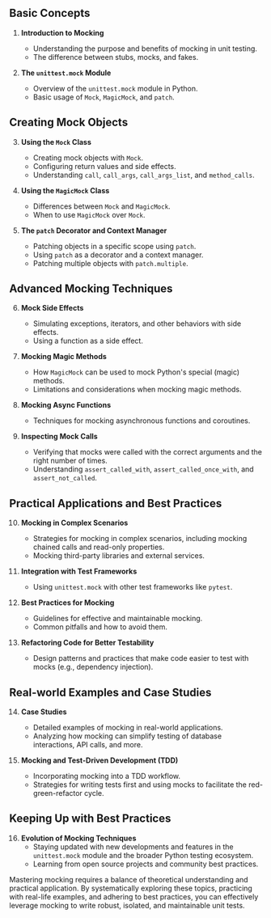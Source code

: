## Basic Concepts

1. **Introduction to Mocking**

   - Understanding the purpose and benefits of mocking in unit testing.
   - The difference between stubs, mocks, and fakes.

2. **The `unittest.mock` Module**
   - Overview of the `unittest.mock` module in Python.
   - Basic usage of `Mock`, `MagicMock`, and `patch`.

## Creating Mock Objects

3. **Using the `Mock` Class**

   - Creating mock objects with `Mock`.
   - Configuring return values and side effects.
   - Understanding `call`, `call_args`, `call_args_list`, and `method_calls`.

4. **Using the `MagicMock` Class**

   - Differences between `Mock` and `MagicMock`.
   - When to use `MagicMock` over `Mock`.

5. **The `patch` Decorator and Context Manager**
   - Patching objects in a specific scope using `patch`.
   - Using `patch` as a decorator and a context manager.
   - Patching multiple objects with `patch.multiple`.

## Advanced Mocking Techniques

6. **Mock Side Effects**

   - Simulating exceptions, iterators, and other behaviors with side effects.
   - Using a function as a side effect.

7. **Mocking Magic Methods**

   - How `MagicMock` can be used to mock Python's special (magic) methods.
   - Limitations and considerations when mocking magic methods.

8. **Mocking Async Functions**

   - Techniques for mocking asynchronous functions and coroutines.

9. **Inspecting Mock Calls**
   - Verifying that mocks were called with the correct arguments and the right number of times.
   - Understanding `assert_called_with`, `assert_called_once_with`, and `assert_not_called`.

## Practical Applications and Best Practices

10. **Mocking in Complex Scenarios**

    - Strategies for mocking in complex scenarios, including mocking chained calls and read-only properties.
    - Mocking third-party libraries and external services.

11. **Integration with Test Frameworks**

    - Using `unittest.mock` with other test frameworks like `pytest`.

12. **Best Practices for Mocking**

    - Guidelines for effective and maintainable mocking.
    - Common pitfalls and how to avoid them.

13. **Refactoring Code for Better Testability**
    - Design patterns and practices that make code easier to test with mocks (e.g., dependency injection).

## Real-world Examples and Case Studies

14. **Case Studies**

    - Detailed examples of mocking in real-world applications.
    - Analyzing how mocking can simplify testing of database interactions, API calls, and more.

15. **Mocking and Test-Driven Development (TDD)**
    - Incorporating mocking into a TDD workflow.
    - Strategies for writing tests first and using mocks to facilitate the red-green-refactor cycle.

## Keeping Up with Best Practices

16. **Evolution of Mocking Techniques**
    - Staying updated with new developments and features in the `unittest.mock` module and the broader Python testing ecosystem.
    - Learning from open source projects and community best practices.

Mastering mocking requires a balance of theoretical understanding and practical application. By systematically exploring these topics, practicing with real-life examples, and adhering to best practices, you can effectively leverage mocking to write robust, isolated, and maintainable unit tests.
